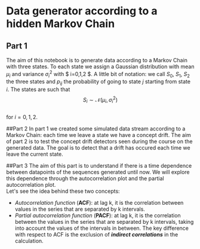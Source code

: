 Data generator according to a hidden Markov Chain
============

## Part 1
The aim of this notebook is to generate data according to a Markov Chain with three states. To each state we assign a Gaussian distribution with mean $\mu_i$ and variance $\sigma_i^2$ with $ i=0,1,2 $. A little bit of notation: we call $S_0$, $S_1$, $S_2$ the three states and $p_{ij}$ the probability of going to state $j$ starting from state $i$. The states are such that
$$S_i \sim \mathcal{N}(\mu_i, \sigma_i^2)  $$     
for  $i=0,1,2$.

##Part 2
In part 1 we created some simulated data stream according to a Markov Chain: each time we leave a state we have a concept drift. The aim of part 2 is to test the concept drift detectors seen during the course on the generated data. The goal is to detect that a drift has occured each time we leave the current state.

##Part 3
The aim of this part is to understand if there is a time dependence between datapoints of the sequences generated until now. We will explore this dependence through the autocorrelation plot and the partial autocorrelation plot. <br>
Let's see the idea behind these two concepts:

- *Autocorrelation function* (**ACF**): at lag k, it is the correlation between values ​​in the series that are separated by k intervals.
- *Partial autocorrelation function* (**PACF**): at lag k, it is the correlation between the values ​​in the series that are separated by k intervals, taking into account the values ​​of the intervals in between. The key difference with respect to ACF is the exclusion of ***indirect correlations*** in the calculation.
